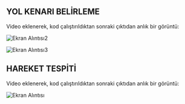 
## YOL KENARI BELİRLEME 

Video eklenerek, kod çalıştırıldıktan sonraki çıktıdan anlık bir görüntü:

![Ekran Alıntısı2](https://user-images.githubusercontent.com/56633000/115817415-79c8ec00-a403-11eb-945f-407446071612.PNG)


![Ekran Alıntısı3](https://user-images.githubusercontent.com/56633000/115817438-83525400-a403-11eb-9697-10f803c378db.PNG)



## HAREKET TESPİTİ

Video eklenerek, kod çalıştırıldıktan sonraki çıktıdan anlık bir görüntü:

![Ekran Alıntısı](https://user-images.githubusercontent.com/56633000/115817147-f0b1b500-a402-11eb-90d1-e42992ce86e7.PNG)


